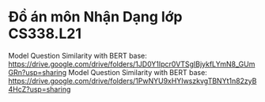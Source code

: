 # Đồ án môn Nhận Dạng lớp CS338.L21

Model Question Similarity with BERT base:  https://drive.google.com/drive/folders/1JD0Y1Ipcr0VTSgIBjykfLYmN8_GUmGRn?usp=sharing
Model Question Similarity with BERT base:  https://drive.google.com/drive/folders/1PwNYU9xHYIwszkvgTBNYt1n82zyB4HcZ?usp=sharing
